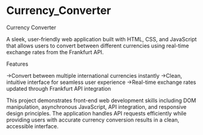 # Currency_Converter
Currency Converter

A sleek, user-friendly web application built with HTML, CSS, and JavaScript that allows users to convert between different currencies using real-time exchange rates from the Frankfurt API.

Features

->Convert between multiple international currencies instantly
->Clean, intuitive interface for seamless user experience
->Real-time exchange rates updated through Frankfurt API integration

This project demonstrates front-end web development skills including DOM manipulation, asynchronous JavaScript, API integration, and responsive design principles. The application handles API requests efficiently while providing users with accurate currency conversion results in a clean, accessible interface.
